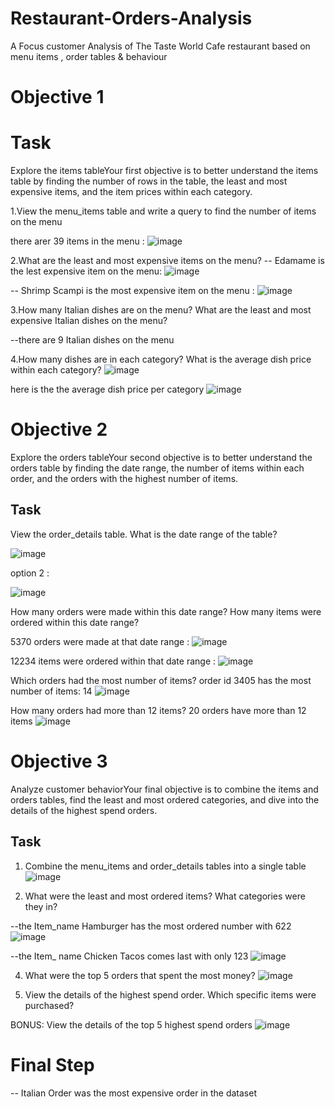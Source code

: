 # Restaurant-Orders-Analysis
A Focus customer Analysis of The Taste World Cafe restaurant  based on menu items , order tables &amp; behaviour

# Objective 1

# Task
Explore the items tableYour first objective is to better understand the items table by finding the number of rows in the table, the least and most expensive items, and the item prices within each category.


1.View the menu_items table and write a query to find the number of items on the menu

there arer 39 items in the menu : 
	![image](https://github.com/user-attachments/assets/89ae7e9b-5caf-418d-abcb-9d157a835818)


2.What are the least and most expensive items on the menu?
 -- Edamame is the lest expensive item on the menu:
	![image](https://github.com/user-attachments/assets/132daddd-e468-4238-a331-9195e2b7a83f)

-- Shrimp Scampi is the most expensive item on the menu :
![image](https://github.com/user-attachments/assets/3be7616a-afdd-4679-97fa-c696573585f7)

3.How many Italian dishes are on the menu? What are the least and most expensive Italian dishes on the menu?

--there are 9 Italian dishes on the menu 
 

4.How many dishes are in each category? What is the average dish price within each category?
![image](https://github.com/user-attachments/assets/18ec2261-e926-4e85-ad10-ff3f55692ab1)

here is the the average dish price per category
![image](https://github.com/user-attachments/assets/b98931ca-93e3-46ae-bd6b-026860eac5d3)

 
# Objective 2

Explore the orders tableYour second objective is to better understand the orders table by finding the date range, the number of items within each order, and the orders with the highest number of items.

## Task	

View the order_details table. What is the date range of the table?
	
![image](https://github.com/user-attachments/assets/f56ada54-9e95-4dc6-a2eb-4fdff3ee7f26)

option 2 :

![image](https://github.com/user-attachments/assets/9761728b-8dc5-41ea-8183-35426ba15f89)


How many orders were made within this date range? How many items were ordered within this date range?
	
5370 orders were made at that date range :
![image](https://github.com/user-attachments/assets/c1d6b974-cd4f-4332-8247-6c46e6759c48)

12234 items were ordered within that date range :
![image](https://github.com/user-attachments/assets/4aee98ed-53d0-4c8d-ac2e-4045d9c7ed7e)

Which orders had the most number of items?
order id 3405 has the most number of items: 14
![image](https://github.com/user-attachments/assets/7e55080e-a324-4049-a9de-b716357497ab)

	

How many orders had more than 12 items?
20 orders have more than 12 items 
![image](https://github.com/user-attachments/assets/e6761f85-b097-46f6-af6b-2343949c2dc9)


# Objective 3

Analyze customer behaviorYour final objective is to combine the items and orders tables, find the least and most ordered categories, and dive into the details of the highest spend orders.

## Task	

1. Combine the menu_items and order_details tables into a single table
   ![image](https://github.com/user-attachments/assets/e9ef9cbf-52dc-4050-a984-5dc9ee91c9e8)


3. What were the least and most ordered items? What categories were they in?
	
--the Item_name Hamburger has the most ordered number with 622 
![image](https://github.com/user-attachments/assets/ce38cb04-4c62-43b7-b89b-39ad8bfa4cc1)

 --the Item_ name  Chicken Tacos comes last with only 123 
![image](https://github.com/user-attachments/assets/9f599651-8a0d-4acb-81b7-9014d18409d1)

 
4. What were the top 5 orders that spent the most money?
![image](https://github.com/user-attachments/assets/e0968e32-93ce-4326-beda-49aee1455920)

5. View the details of the highest spend order. Which specific items were purchased?
	

BONUS: View the details of the top 5 highest spend orders
![image](https://github.com/user-attachments/assets/fd1fc20c-5a26-4c6d-9ac7-a211c0b828ab)


# Final Step 
-- Italian Order was the most expensive order in the dataset
